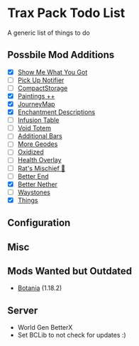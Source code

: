 # Trax Pack Todo List

A generic list of things to do

## Possbile Mod Additions

- [x] [Show Me What You Got](https://modrinth.com/mod/show-me-what-you-got)
- [ ] [Pick Up Notifier](https://www.curseforge.com/minecraft/mc-mods/pick-up-notifier)
- [ ] [CompactStorage](https://www.curseforge.com/minecraft/mc-mods/compactstorage)
- [x] [Paintings ++](https://www.curseforge.com/minecraft/mc-mods/paintings)
- [x] [JourneyMap](https://www.curseforge.com/minecraft/mc-mods/journeymap)
- [x] [Enchantment Descriptions](https://www.curseforge.com/minecraft/mc-mods/enchantment-descriptions)
- [ ] [Infusion Table](https://www.curseforge.com/minecraft/mc-mods/infusion-table)
- [ ] [Void Totem](https://www.curseforge.com/minecraft/mc-mods/voidtotem-fabric)
- [ ] [Additional Bars](https://www.curseforge.com/minecraft/mc-mods/additional-bars-fabric)
- [ ] [More Geodes](https://www.curseforge.com/minecraft/mc-mods/emerald-geodes)
- [ ] [Oxidized](https://www.curseforge.com/minecraft/mc-mods/oxidized)
- [ ] [Health Overlay](https://www.curseforge.com/minecraft/mc-mods/health-overlay-fabric)
- [ ] [Rat's Mischief 🐀](https://www.curseforge.com/minecraft/mc-mods/rats-mischief)
- [ ] [Better End](https://www.curseforge.com/minecraft/mc-mods/betterend)
- [x] [Better Nether](https://www.curseforge.com/minecraft/mc-mods/betternether)
- [ ] [Waystones](https://www.curseforge.com/minecraft/mc-mods/waystones-fabric)
- [x] [Things](https://www.curseforge.com/minecraft/mc-mods/things-fabric)

## Configuration

## Misc

## Mods Wanted but Outdated

- [Botania](https://modrinth.com/mod/pfjLUfGv) (1.18.2)

## Server

- World Gen BetterX
- Set BCLib to not check for updates :)
